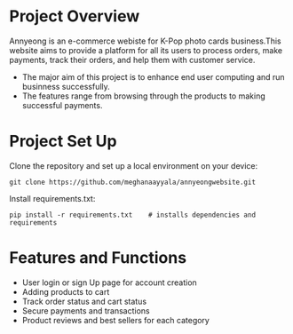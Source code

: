 
# Project Overview
Annyeong is an e-commerce webiste for K-Pop photo cards business.This website aims to provide a platform for all its users to process orders, make payments, track their orders, and help them with customer service. 

- The major aim of this project is to enhance end user computing and run businness successfully.
- The features range from browsing through the products to making successful payments.

# Project Set Up
Clone the repository and set up a local environment on your device:
```
git clone https://github.com/meghanaayyala/annyeongwebsite.git

```

Install requirements.txt:
```
pip install -r requirements.txt    # installs dependencies and requirements

```


# Features and Functions
- User login or sign Up page for account creation
- Adding products to cart 
- Track order status and cart status
- Secure payments and transactions
- Product reviews and best sellers for each category



